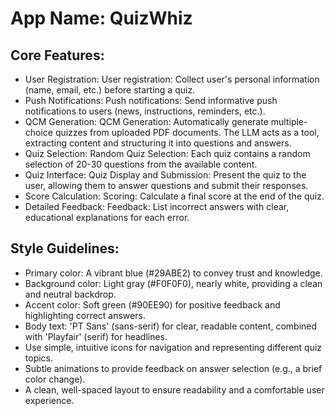 # **App Name**: QuizWhiz

## Core Features:

- User Registration: User registration: Collect user's personal information (name, email, etc.) before starting a quiz.
- Push Notifications: Push notifications: Send informative push notifications to users (news, instructions, reminders, etc.).
- QCM Generation: QCM Generation: Automatically generate multiple-choice quizzes from uploaded PDF documents.  The LLM acts as a tool, extracting content and structuring it into questions and answers.
- Quiz Selection: Random Quiz Selection:  Each quiz contains a random selection of 20-30 questions from the available content.
- Quiz Interface: Quiz Display and Submission: Present the quiz to the user, allowing them to answer questions and submit their responses.
- Score Calculation: Scoring: Calculate a final score at the end of the quiz.
- Detailed Feedback: Feedback: List incorrect answers with clear, educational explanations for each error.

## Style Guidelines:

- Primary color: A vibrant blue (#29ABE2) to convey trust and knowledge.
- Background color: Light gray (#F0F0F0), nearly white, providing a clean and neutral backdrop.
- Accent color: Soft green (#90EE90) for positive feedback and highlighting correct answers.
- Body text: 'PT Sans' (sans-serif) for clear, readable content, combined with 'Playfair' (serif) for headlines.
- Use simple, intuitive icons for navigation and representing different quiz topics.
- Subtle animations to provide feedback on answer selection (e.g., a brief color change).
- A clean, well-spaced layout to ensure readability and a comfortable user experience.